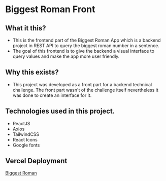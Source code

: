 # Biggest Roman Front

## What it this?
- This is the frontend part of the Biggest Roman App which is a backend project in REST API to query the biggest roman number in a sentence.
- The goal of this frontend is to give the backend a visual interface to query values and make the app more user friendly.

## Why this exists?
- This project was developed as a front part for a backend technical challenge. The front part wasn't of the challenge itself nevertheless it was done to create an interface for it.

## Technologies used in this project.
- ReactJS
- Axios
- TailwindCSS
- React Icons
- Google fonts

## Vercel Deployment

[Biggest Roman](https://biggest-roman.vercel.app/)
